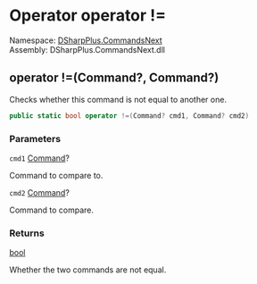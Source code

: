 # Operator operator \!=

Namespace: [DSharpPlus.CommandsNext](DSharpPlus.CommandsNext.md)  
Assembly: DSharpPlus.CommandsNext.dll

## <a id="DSharpPlus_CommandsNext_Command_op_Inequality_DSharpPlus_CommandsNext_Command_DSharpPlus_CommandsNext_Command_"></a>operator \!=\(Command?, Command?\)

Checks whether this command is not equal to another one.

```csharp
public static bool operator !=(Command? cmd1, Command? cmd2)
```

### Parameters

`cmd1` [Command](DSharpPlus.CommandsNext.Command.md)?

Command to compare to.

`cmd2` [Command](DSharpPlus.CommandsNext.Command.md)?

Command to compare.

### Returns

[bool](https://learn.microsoft.com/dotnet/api/system.boolean)

Whether the two commands are not equal.

